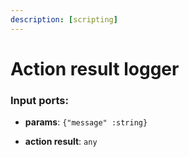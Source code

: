 ```yaml
---
description: [scripting]
---
```


# Action result logger

### Input ports:

* __params__: ` {"message" :string} `


* __action result__: ` any `


